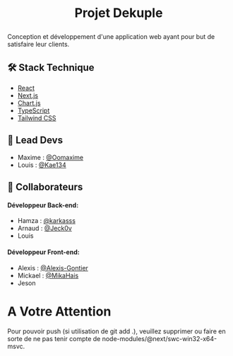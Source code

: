 
# <p align="center">Projet Dekuple</p>
  

Conception et développement d'une application web ayant pour but de satisfaire leur clients.

    
## 🛠️ Stack Technique
- [React](https://reactjs.org/)
- [Next.js](https://nextjs.org/)
- [Chart.js](https://www.chartjs.org/)
- [TypeScript](https://www.typescriptlang.org/)
- [Tailwind CSS](https://tailwindcss.com/)
 

## 🙇 Lead Devs
- Maxime : [@Oomaxime](https://github.com/Oomaxime)
- Louis : [@Kae134](https://github.com/Kae134)


## 🧐 Collaborateurs

#### Développeur Back-end:
- Hamza : [@karkasss](https://github.com/karkasss)
- Arnaud : [@Jeck0v](https://github.com/Jeck0v)
- Louis 

#### Développeur Front-end:
- Alexis : [@Alexis-Gontier](https://github.com/Alexis-Gontier)
- Mickael : [@MikaHais](https://github.com/MickaHais)
- Jeson



#  A Votre Attention
Pour pouvoir push (si utilisation de git add .), veuillez supprimer ou faire en sorte
de ne pas tenir compte de node-modules/@next/swc-win32-x64-msvc.
        
        

